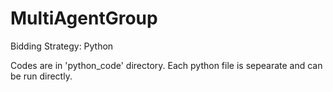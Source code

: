 # MultiAgentGroup
Bidding Strategy: Python

Codes are in 'python_code' directory. Each python file is sepearate and can be run directly.


